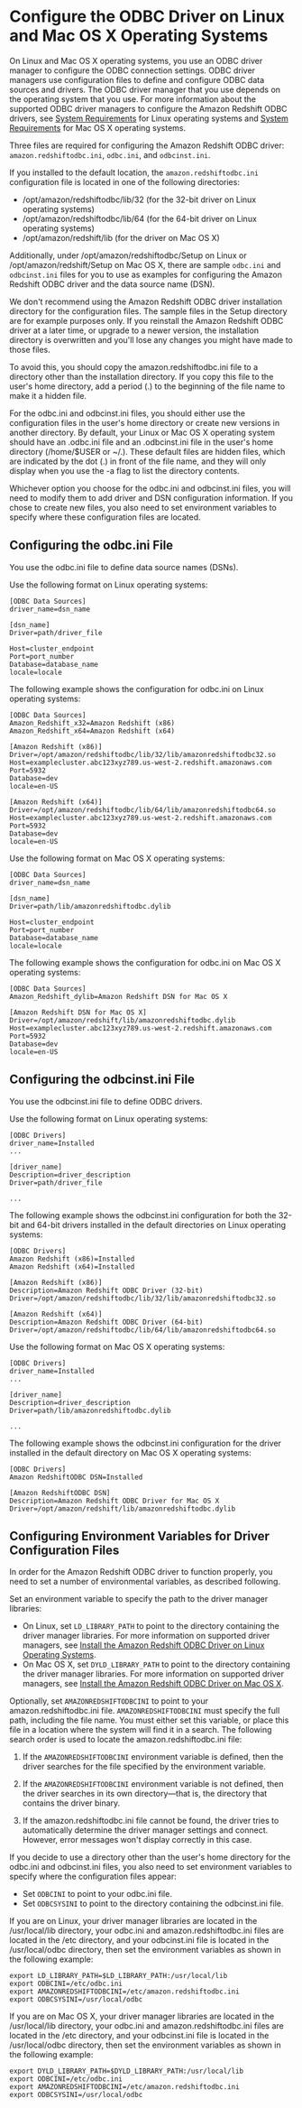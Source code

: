 # Configure the ODBC Driver on Linux and Mac OS X Operating Systems<a name="odbc-driver-configure-linux-mac"></a>

On Linux and Mac OS X operating systems, you use an ODBC driver manager to configure the ODBC connection settings\. ODBC driver managers use configuration files to define and configure ODBC data sources and drivers\. The ODBC driver manager that you use depends on the operating system that you use\. For more information about the supported ODBC driver managers to configure the Amazon Redshift ODBC drivers, see [System Requirements](install-odbc-driver-linux.md#odbc-driver-sysreq-linux) for Linux operating systems and [System Requirements](install-odbc-driver-mac.md#odbc-driver-sysreq-mac) for Mac OS X operating systems\.

Three files are required for configuring the Amazon Redshift ODBC driver: `amazon.redshiftodbc.ini`, `odbc.ini`, and `odbcinst.ini`\.

If you installed to the default location, the `amazon.redshiftodbc.ini` configuration file is located in one of the following directories:
+ /opt/amazon/redshiftodbc/lib/32 \(for the 32\-bit driver on Linux operating systems\)
+ /opt/amazon/redshiftodbc/lib/64 \(for the 64\-bit driver on Linux operating systems\)
+ /opt/amazon/redshift/lib \(for the driver on Mac OS X\)

Additionally, under /opt/amazon/redshiftodbc/Setup on Linux or /opt/amazon/redshift/Setup on Mac OS X, there are sample `odbc.ini` and `odbcinst.ini` files for you to use as examples for configuring the Amazon Redshift ODBC driver and the data source name \(DSN\)\.

We don't recommend using the Amazon Redshift ODBC driver installation directory for the configuration files\. The sample files in the Setup directory are for example purposes only\. If you reinstall the Amazon Redshift ODBC driver at a later time, or upgrade to a newer version, the installation directory is overwritten and you'll lose any changes you might have made to those files\.

To avoid this, you should copy the amazon\.redshiftodbc\.ini file to a directory other than the installation directory\. If you copy this file to the user's home directory, add a period \(\.\) to the beginning of the file name to make it a hidden file\.

For the odbc\.ini and odbcinst\.ini files, you should either use the configuration files in the user's home directory or create new versions in another directory\. By default, your Linux or Mac OS X operating system should have an \.odbc\.ini file and an \.odbcinst\.ini file in the user's home directory \(/home/$USER or \~/\.\)\. These default files are hidden files, which are indicated by the dot \(\.\) in front of the file name, and they will only display when you use the \-a flag to list the directory contents\.

Whichever option you choose for the odbc\.ini and odbcinst\.ini files, you will need to modify them to add driver and DSN configuration information\. If you chose to create new files, you also need to set environment variables to specify where these configuration files are located\. 

## Configuring the odbc\.ini File<a name="configure-odbc-ini-file"></a>

 You use the odbc\.ini file to define data source names \(DSNs\)\. 

 Use the following format on Linux operating systems:

```
[ODBC Data Sources]
driver_name=dsn_name

[dsn_name]
Driver=path/driver_file

Host=cluster_endpoint
Port=port_number
Database=database_name
locale=locale
```

The following example shows the configuration for odbc\.ini on Linux operating systems:

```
[ODBC Data Sources]
Amazon_Redshift_x32=Amazon Redshift (x86)
Amazon_Redshift_x64=Amazon Redshift (x64)

[Amazon Redshift (x86)]
Driver=/opt/amazon/redshiftodbc/lib/32/lib/amazonredshiftodbc32.so
Host=examplecluster.abc123xyz789.us-west-2.redshift.amazonaws.com
Port=5932
Database=dev
locale=en-US

[Amazon Redshift (x64)]
Driver=/opt/amazon/redshiftodbc/lib/64/lib/amazonredshiftodbc64.so
Host=examplecluster.abc123xyz789.us-west-2.redshift.amazonaws.com
Port=5932
Database=dev
locale=en-US
```

Use the following format on Mac OS X operating systems: 

```
[ODBC Data Sources]
driver_name=dsn_name

[dsn_name]
Driver=path/lib/amazonredshiftodbc.dylib

Host=cluster_endpoint
Port=port_number
Database=database_name
locale=locale
```

 The following example shows the configuration for odbc\.ini on Mac OS X operating systems: 

```
[ODBC Data Sources]
Amazon_Redshift_dylib=Amazon Redshift DSN for Mac OS X

[Amazon Redshift DSN for Mac OS X]
Driver=/opt/amazon/redshift/lib/amazonredshiftodbc.dylib
Host=examplecluster.abc123xyz789.us-west-2.redshift.amazonaws.com
Port=5932
Database=dev
locale=en-US
```

## Configuring the odbcinst\.ini File<a name="configure-odbcinst-ini-file"></a>

You use the odbcinst\.ini file to define ODBC drivers\.

Use the following format on Linux operating systems:

```
[ODBC Drivers]
driver_name=Installed
...
                            
[driver_name]
Description=driver_description
Driver=path/driver_file
    
...
```

The following example shows the odbcinst\.ini configuration for both the 32\-bit and 64\-bit drivers installed in the default directories on Linux operating systems:

```
[ODBC Drivers]
Amazon Redshift (x86)=Installed
Amazon Redshift (x64)=Installed

[Amazon Redshift (x86)]
Description=Amazon Redshift ODBC Driver (32-bit)
Driver=/opt/amazon/redshiftodbc/lib/32/lib/amazonredshiftodbc32.so

[Amazon Redshift (x64)]
Description=Amazon Redshift ODBC Driver (64-bit)
Driver=/opt/amazon/redshiftodbc/lib/64/lib/amazonredshiftodbc64.so
```

Use the following format on Mac OS X operating systems:

```
[ODBC Drivers]
driver_name=Installed
...
                            
[driver_name]
Description=driver_description
Driver=path/lib/amazonredshiftodbc.dylib
    
...
```

The following example shows the odbcinst\.ini configuration for the driver installed in the default directory on Mac OS X operating systems: 

```
[ODBC Drivers]
Amazon RedshiftODBC DSN=Installed

[Amazon RedshiftODBC DSN]
Description=Amazon Redshift ODBC Driver for Mac OS X
Driver=/opt/amazon/redshift/lib/amazonredshiftodbc.dylib
```

## Configuring Environment Variables for Driver Configuration Files<a name="rs-mgmt-config-global-env-variables"></a>

In order for the Amazon Redshift ODBC driver to function properly, you need to set a number of environmental variables, as described following\.

Set an environment variable to specify the path to the driver manager libraries:
+ On Linux, set `LD_LIBRARY_PATH` to point to the directory containing the driver manager libraries\. For more information on supported driver managers, see [Install the Amazon Redshift ODBC Driver on Linux Operating Systems](install-odbc-driver-linux.md)\.
+ On Mac OS X, set `DYLD_LIBRARY_PATH` to point to the directory containing the driver manager libraries\. For more information on supported driver managers, see [Install the Amazon Redshift ODBC Driver on Mac OS X](install-odbc-driver-mac.md)\.

Optionally, set `AMAZONREDSHIFTODBCINI` to point to your amazon\.redshiftodbc\.ini file\. `AMAZONREDSHIFTODBCINI` must specify the full path, including the file name\. You must either set this variable, or place this file in a location where the system will find it in a search\. The following search order is used to locate the amazon\.redshiftodbc\.ini file: 

1. If the `AMAZONREDSHIFTODBCINI` environment variable is defined, then the driver searches for the file specified by the environment variable\.

1. If the `AMAZONREDSHIFTODBCINI` environment variable is not defined, then the driver searches in its own directory—that is, the directory that contains the driver binary\.

1. If the amazon\.redshiftodbc\.ini file cannot be found, the driver tries to automatically determine the driver manager settings and connect\. However, error messages won't display correctly in this case\.

If you decide to use a directory other than the user's home directory for the odbc\.ini and odbcinst\.ini files, you also need to set environment variables to specify where the configuration files appear: 
+ Set `ODBCINI` to point to your odbc\.ini file\.
+ Set `ODBCSYSINI` to point to the directory containing the odbcinst\.ini file\.

If you are on Linux, your driver manager libraries are located in the /usr/local/lib directory, your odbc\.ini and amazon\.redshiftodbc\.ini files are located in the /etc directory, and your odbcinst\.ini file is located in the /usr/local/odbc directory, then set the environment variables as shown in the following example: 

```
export LD_LIBRARY_PATH=$LD_LIBRARY_PATH:/usr/local/lib
export ODBCINI=/etc/odbc.ini
export AMAZONREDSHIFTODBCINI=/etc/amazon.redshiftodbc.ini 
export ODBCSYSINI=/usr/local/odbc
```

 If you are on Mac OS X, your driver manager libraries are located in the /usr/local/lib directory, your odbc\.ini and amazon\.redshiftodbc\.ini files are located in the /etc directory, and your odbcinst\.ini file is located in the /usr/local/odbc directory, then set the environment variables as shown in the following example: 

```
export DYLD_LIBRARY_PATH=$DYLD_LIBRARY_PATH:/usr/local/lib
export ODBCINI=/etc/odbc.ini
export AMAZONREDSHIFTODBCINI=/etc/amazon.redshiftodbc.ini 
export ODBCSYSINI=/usr/local/odbc
```